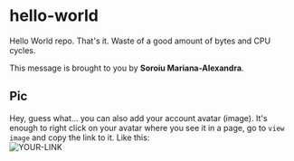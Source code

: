 # hello-world

Hello World repo. That's it. Waste of a good amount of bytes and CPU cycles.

This message is brought to you by **Soroiu Mariana-Alexandra**.

## Pic

Hey, guess what... you can also add your account avatar (image). It's enough to right click on your avatar where you see it in a page, go to `view image` and copy the link to it.
Like this:  
![YOUR-LINK](https://avatars2.githubusercontent.com/u/7242607?s=60&v=4)
